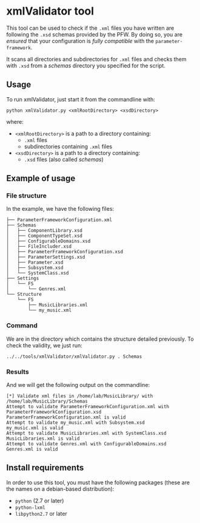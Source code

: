 # xmlValidator tool

This tool can be used to check if the `.xml` files you have written are
following the `.xsd` schemas provided by the PFW.  By doing so, you are *ensured*
that your configuration is *fully compatible* with the `parameter-framework`.

It scans all directories and subdirectories for `.xml` files and checks them
with `.xsd` from a *schemas* directory you specified for the script.

## Usage

To run xmlValidator, just start it from the commandline with:

    python xmlValidator.py <xmlRootDirectory> <xsdDirectory>

where:

* `<xmlRootDirectory>` is a path to a directory containing:
    - `.xml` files
    - subdirectories containing `.xml` files
* `<xsdDirectory>` is a path to a directory containing:
    - `.xsd` files (also called *schemas*)

## Example of usage

### File structure

In the example, we have the following files:

    ├── ParameterFrameworkConfiguration.xml
    ├── Schemas
    │   ├── ComponentLibrary.xsd
    │   ├── ComponentTypeSet.xsd
    │   ├── ConfigurableDomains.xsd
    │   ├── FileIncluder.xsd
    │   ├── ParameterFrameworkConfiguration.xsd
    │   ├── ParameterSettings.xsd
    │   ├── Parameter.xsd
    │   ├── Subsystem.xsd
    │   └── SystemClass.xsd
    ├── Settings
    │   └── FS
    │       └── Genres.xml
    └── Structure
        └── FS
            ├── MusicLibraries.xml
            └── my_music.xml

### Command
We are in the directory which contains the structure detailed previously.
To check the validity, we just run:

    ../../tools/xmlValidator/xmlValidator.py . Schemas

### Results
And we will get the following output on the commandline:

    [*] Validate xml files in /home/lab/MusicLibrary/ with /home/lab/MusicLibrary/Schemas
    Attempt to validate ParameterFrameworkConfiguration.xml with ParameterFrameworkConfiguration.xsd
    ParameterFrameworkConfiguration.xml is valid
    Attempt to validate my_music.xml with Subsystem.xsd
    my_music.xml is valid
    Attempt to validate MusicLibraries.xml with SystemClass.xsd
    MusicLibraries.xml is valid
    Attempt to validate Genres.xml with ConfigurableDomains.xsd
    Genres.xml is valid


## Install requirements

In order to use this tool, you must have the following packages (these
are the names on a debian-based distribution):

* `python` (2.7 or later)
* `python-lxml`
* `libpython2.7` or later
